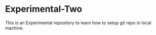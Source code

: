 # Experimental-Two
This is an Experimental repository to learn how to setup git repo in local machine. 
